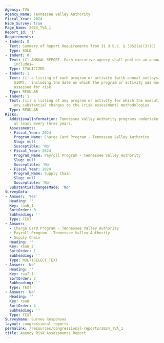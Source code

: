 ```yaml
---
Agency: TVA
Agency_Name: Tennessee Valley Authority
Fiscal_Year: 2024
Hide_Survey: true
Page_Name: 2024_TVA_1
Report_Id: '1'
Requirements:
- Indent: 0
  Text: Summary of Report Requirements from 31 U.S.C. § 3352(a)(3)(C)
  Type: BOLD
- Indent: 0
  Text: (C) ANNUAL REPORT.—Each executive agency shall publish an annual report that
    includes—
  Type: ITALICIZED
- Indent: 1
  Text: (i) a listing of each program or activity (with annual outlays greater than
    $10M),  including the date on which the program or activity was most recently
    assessed for risk
  Type: REGULAR
- Indent: 1
  Text: (ii) a listing of any program or activity for which the executive agency makes
    any substantial changes to the (risk assessment) methodologies
  Type: REGULAR
Risks:
  AdditionalInformation: Tennessee Valley Authority programs undertake risk assessments
    at least every three years.
  Assessments:
  - Fiscal_Year: 2024
    Program_Name: Charge Card Program - Tennessee Valley Authority
    Slug: null
    Susceptible: 'No'
  - Fiscal_Year: 2024
    Program_Name: Payroll Program - Tennessee Valley Authority
    Slug: null
    Susceptible: 'No'
  - Fiscal_Year: 2024
    Program_Name: Supply Chain
    Slug: null
    Susceptible: 'No'
  SubstantialChangesMade: 'No'
SurveyData:
- Answer: 'Yes'
  Heading: ''
  Key: raa6_1
  SortOrder: 0
  Subheading: ''
  Type: TEXT
- Answer:
  - Charge Card Program - Tennessee Valley Authority
  - Payroll Program - Tennessee Valley Authority
  - Supply Chain
  Heading: ''
  Key: raa6_2
  SortOrder: 1
  Subheading: ''
  Type: MULTISELECT_TEXT
- Answer: 'No'
  Heading: ''
  Key: raa7_1
  SortOrder: 2
  Subheading: ''
  Type: TEXT
- Answer: 'No'
  Heading: ''
  Key: raa8
  SortOrder: 4
  Subheading: ''
  Type: TEXT
SurveyName: Survey Responses
layout: congressional-reports
permalink: /resources/congressional-reports/2024_TVA_1
title: Agency Risk Assessments Report
---
```

